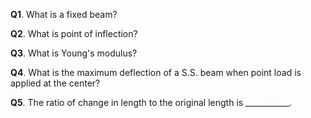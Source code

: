 **Q1**. What is a fixed beam?

**Q2**. What is point of inflection?

**Q3**. What is Young's modulus?

**Q4**. What is the maximum deflection of a S.S. beam when point load is applied at the center?

**Q5**. The ratio of change in length to the original length is ___________.

